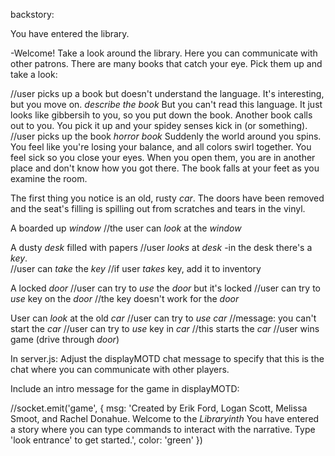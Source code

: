 backstory:


You have entered the library. 

-Welcome!  Take a look around the library.  Here you can communicate with other patrons. 
There are many books that catch your eye.  Pick them up and take a look:

//user picks up a book but doesn't understand the language.  It's interesting, but you move on.
*describe the book* 
But you can't read this language.  It just looks like gibbersih to you, so you put down the book.  Another book calls out to you.  You pick it up and your spidey senses kick in (or something).
//user picks up the book
*horror book* 
Suddenly the world around you spins.  You feel like you're losing your balance, and all colors swirl together.  You feel sick so you close your eyes.  When you open them, you are in another place and don't know how you got there.  The book falls at your feet as you examine the room.  

The first thing you notice is an old, rusty _car_. The doors have been removed and the seat's filling is spilling out from scratches and tears in the vinyl. 

A boarded up _window_
  //the user can *look* at the _window_

A dusty _desk_ filled with papers 
//user *looks* at _desk_
  -in the desk there's a _key_.  
  //user can *take* the _key_
    //if user *takes* key, add it to inventory

A locked _door_
//user can try to *use* the _door_ but it's locked
//user can try to *use* key on the _door_
  //the key doesn't work for the _door_

User can *look* at the old _car_
//user can try to *use* _car_
  //message: you can't start the _car_
//user can try to *use* key in _car_
  //this starts the _car_
  //user wins game (drive through _door_)

In server.js:
Adjust the displayMOTD chat message to specify that this is the chat where you can communicate with other players.

Include an intro message for the game in displayMOTD:

//socket.emit('game', { msg: 'Created by Erik Ford, Logan Scott, Melissa Smoot, and Rachel Donahue. Welcome to the <ASCII art displaying the name of the game> *Libraryinth*  You have entered a story where you can type commands to interact with the narrative.  Type 'look entrance' to get started.', color: 'green' })

